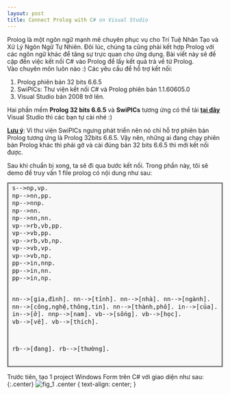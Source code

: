 ```yaml
---
layout: post
title: Connect Prolog with C# on Visual Studio
---
```


Prolog là một ngôn ngữ mạnh mẽ chuyên phục vụ cho Trí Tuệ Nhân Tạo và Xử Lý Ngôn Ngữ Tự Nhiên.
Đôi lúc, chúng ta cũng phải kết hợp Prolog với các ngôn ngữ khác để tăng sự trực quan cho ứng dụng.
Bài viết này sẽ đề cập đến việc kết nối C# vào Prolog để lấy kết quả trả về từ Prolog.  
Vào chuyên môn luôn nào :)
Các yêu cầu để hỗ trợ kết nối:  
1. Prolog phiên bản 32 bits 6.6.5
2. SwiPlCs: Thư viện kết nối C# và Prolog phiên bản 1.1.60605.0
3. Visual Studio bản 2008 trở lên.

Hai phần mềm **Prolog 32 bits 6.6.5** và **SwiPlCs** tương ứng có thể tải [**tại đây**](https://drive.google.com/file/d/0BxW8WySRlblWOUprQmZtbldPek0/view)  
Visual Studio thì các bạn tự cài nhé :)

<u>**Lưu ý**</u>: Vì thư viện SwiPlCs ngưng phát triển nên nó chỉ hỗ trợ phiên bản Prolog tương ứng là Prolog 32bits 6.6.5. Vậy nên, những ai đang chạy phiên bản Prolog khác thì phải gỡ và cài đúng bản 32 bits 6.6.5 thì mới kết nối được.

Sau khi chuẩn bị xong, ta sẽ đi qua bước kết nối.
Trong phần này, tôi sẽ demo để truy vấn 1 file prolog có nội dung như sau:

<div style="background: #f8f8f8; border-width: 0.1em 0.1em 0.1em 0.8em; border: solid gray; overflow: auto; padding: 0.2em 0.6em; width: auto;">
<pre style="line-height: 125%; margin: 0;">s--&gt;np,vp.
np--&gt;nn,pp.
np--&gt;nnp.
np--&gt;nn.
np--&gt;nn,nn.
vp--&gt;rb,vb,pp.
vp--&gt;vb,pp.
vp--&gt;rb,vb,np.
vp--&gt;vb,vp.
vp--&gt;vb,np.
pp--&gt;in,nnp.
pp--&gt;in,nn.
pp--&gt;in,np.

nn--&gt;[gia,đình].
nn--&gt;[tỉnh].
nn--&gt;[nhà].
nn--&gt;[ngành].
nn--&gt;[công,nghệ,thông,tin].
nn--&gt;[thành,phố].
in--&gt;[của].
in--&gt;[ở].
nnp--&gt;[nam].
vb--&gt;[sống].
vb--&gt;[học].
vb--&gt;[về].
vb--&gt;[thích].

rb--&gt;[đang].
rb--&gt;[thường].
</pre>
</div>

Trước tiên, tạo 1 project Windows Form trên C# với giao diện như sau:  
{:.center}
![fig_1](https://3.bp.blogspot.com/-523sEuVn-8s/Vl1K-cHCVjI/AAAAAAAABt8/VjEz8_wBYpI/s320/2015-12-01_094129.jpg)
.center {
  text-align: center;
}
